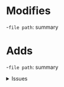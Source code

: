 # Modifies
-`file path`: summary
# Adds
-`file path`: summary

<details>
<summary>Issues</summary>
  closes
<br>

</details>
